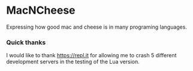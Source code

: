 # MacNCheese
Expressing how good mac and cheese is in many programing languages.  

### Quick thanks
I would like to thank https://repl.it for allowing me to crash 5 different development servers in the testing of the Lua version.  
